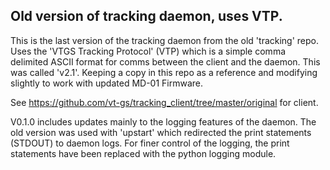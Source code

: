 ## Old version of tracking daemon, uses VTP.

This is the last version of the tracking daemon from the old 'tracking' repo.  Uses the 'VTGS Tracking Protocol' (VTP) which is a simple comma delimited ASCII format for comms between the client and the daemon.  This was called 'v2.1'.  Keeping a copy in this repo as a reference and modifying slightly to work with updated MD-01 Firmware.

See https://github.com/vt-gs/tracking_client/tree/master/original for client.

V0.1.0 includes updates mainly to the logging features of the daemon.  The old version was used with 'upstart' which redirected the print statements (STDOUT) to daemon logs.  For finer control of the logging, the print statements have been replaced with the python logging module.
